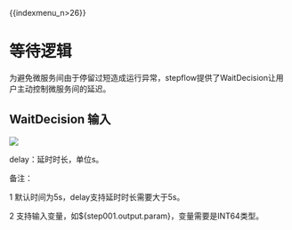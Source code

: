 {{indexmenu_n>26}}

# 等待逻辑

为避免微服务间由于停留过短造成运行异常，stepflow提供了WaitDecision让用户主动控制微服务间的延迟。

## WaitDecision 输入

![](http://stepflow-docs.cn-bj.ufileos.com/wait.png)

delay：延时时长，单位s。

备注：

1 默认时间为5s，delay支持延时时长需要大于5s。

2 支持输入变量，如${step001.output.param}，变量需要是INT64类型。
